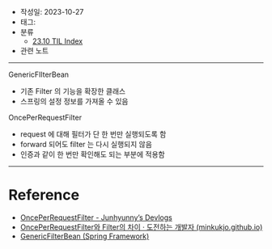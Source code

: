 - 작성일: 2023-10-27
- 태그: 
- 분류
    - [23.10 TIL Index](23.10%20TIL%20Index.md)
- 관련 노트

---

GenericFIlterBean

- 기존 Filter 의 기능을 확장한 클래스
- 스프링의 설정 정보를 가져올 수 있음

OncePerRequestFilter

- request 에 대해 필터가 단 한 번만 실행되도록 함
- forward 되어도 filter 는 다시 실행되지 않음
- 인증과 같이 한 번만 확인해도 되는 부분에 적용함

---

# Reference

- [OncePerRequestFilter - Junhyunny’s Devlogs](https://junhyunny.github.io/spring-boot/once-per-request-filter/)
- [OncePerRequestFilter와 Filter의 차이 · 도전하는 개발자 (minkukjo.github.io)](https://minkukjo.github.io/framework/2020/12/18/Spring-142/)
- [GenericFilterBean (Spring Framework)](https://docs.spring.io/spring-framework/docs/1.2.7/javadoc-api/org/springframework/web/filter/GenericFilterBean.html)